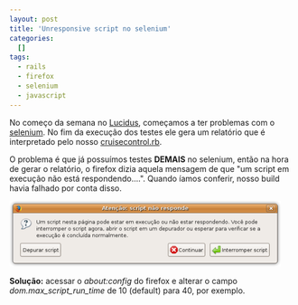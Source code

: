 ```yaml
--- 
layout: post
title: 'Unresponsive script no selenium'
categories: 
  []
tags:
  - rails
  - firefox
  - selenium
  - javascript
---
```



No começo da semana no [Lucidus][lucidus], começamos a ter problemas com o [selenium][]. No fim da execução dos testes ele gera um relatório que é interpretado pelo nosso [cruisecontrol.rb][].

O problema é que já possuímos testes **DEMAIS** no selenium, então na hora de gerar o relatório, o firefox dizia aquela mensagem de que "um script em execução não está respondendo....". Quando íamos conferir, nosso build havia falhado por conta disso.

![unresponsive_script](/assets/images/2008/7/11/unresponsive_script.png)

**Solução:** acessar o _about:config_ do firefox e alterar o campo _dom.max\_script\_run\_time_ de 10 (default) para 40, por exemplo.

[lucidus]: http://www.rioonrails.com.br/speeches/projeto-lucidus
[selenium]: http://selenium-on-rails.openqa.org/
[cruisecontrol.rb]: http://cruisecontrolrb.thoughtworks.com/


